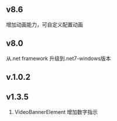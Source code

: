 ## v8.6
增加动画能力，可自定义配置动画

## v8.0

从.net framework 升级到.net7-windows版本

## v.1.0.2

## v1.3.5
1. VideoBannerElement 增加数字指示
